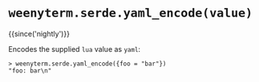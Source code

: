 # `weenyterm.serde.yaml_encode(value)`

{{since('nightly')}}

Encodes the supplied `lua` value as `yaml`:

```
> weenyterm.serde.yaml_encode({foo = "bar"})
"foo: bar\n"
```
